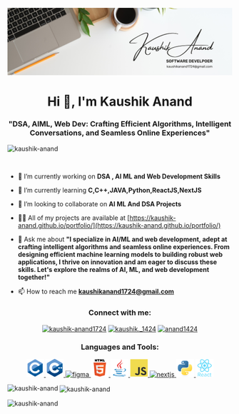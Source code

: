 ![logo](https://github.com/kaushik-anand/kaushik-anand/blob/main/White%20Minimalist%20Profile%20LinkedIn%20Banner.png)
<h1 align="center">Hi 👋, I'm Kaushik Anand</h1>
<h3 align="center">"DSA, AIML, Web Dev: Crafting Efficient Algorithms, Intelligent Conversations, and Seamless Online Experiences"</h3>

<p align="left"> <img src="https://komarev.com/ghpvc/?username=kaushik-anand&label=Profile%20views&color=0e75b6&style=flat" alt="kaushik-anand" /> </p>

<p align="left"> <a href="https://twitter.com/" target="blank"><img src="https://img.shields.io/twitter/follow/?logo=twitter&style=for-the-badge" alt="" /></a> </p>

- 🔭 I’m currently working on **DSA , AI ML and Web Development Skills**

- 🌱 I’m currently learning **C,C++,JAVA,Python,ReactJS,NextJS**

- 👯 I’m looking to collaborate on **AI ML And DSA Projects**

- 👨‍💻 All of my projects are available at [https://kaushik-anand.github.io/portfolio/](https://kaushik-anand.github.io/portfolio/)

- 💬 Ask me about **"I specialize in AI/ML and web development, adept at crafting intelligent algorithms and seamless online experiences. From designing efficient machine learning models to building robust web applications, I thrive on innovation and am eager to discuss these skills. Let's explore the realms of AI, ML, and web development together!"**

- 📫 How to reach me **kaushikanand1724@gmail.com**

<h3 align="Center">Connect with me:</h3>
<p align="Center">
<a href="https://linkedin.com/in/kaushik-anand1724" target="blank"><img align="center" src="https://raw.githubusercontent.com/rahuldkjain/github-profile-readme-generator/master/src/images/icons/Social/linked-in-alt.svg" alt="kaushik-anand1724" height="30" width="40" /></a>
<a href="https://instagram.com/kaushik._1424" target="blank"><img align="center" src="https://raw.githubusercontent.com/rahuldkjain/github-profile-readme-generator/master/src/images/icons/Social/instagram.svg" alt="kaushik._1424" height="30" width="40" /></a>
<a href="https://www.leetcode.com/anand1424" target="blank"><img align="center" src="https://raw.githubusercontent.com/rahuldkjain/github-profile-readme-generator/master/src/images/icons/Social/leet-code.svg" alt="anand1424" height="30" width="40" /></a>
</p>

<h3 align="Center">Languages and Tools:</h3>
<p align="Center"> <a href="https://www.cprogramming.com/" target="_blank" rel="noreferrer"> <img src="https://raw.githubusercontent.com/devicons/devicon/master/icons/c/c-original.svg" alt="c" width="40" height="40"/> </a> <a href="https://www.w3schools.com/cpp/" target="_blank" rel="noreferrer"> <img src="https://raw.githubusercontent.com/devicons/devicon/master/icons/cplusplus/cplusplus-original.svg" alt="cplusplus" width="40" height="40"/> </a> <a href="https://www.figma.com/" target="_blank" rel="noreferrer"> <img src="https://www.vectorlogo.zone/logos/figma/figma-icon.svg" alt="figma" width="40" height="40"/> </a> <a href="https://www.w3.org/html/" target="_blank" rel="noreferrer"> <img src="https://raw.githubusercontent.com/devicons/devicon/master/icons/html5/html5-original-wordmark.svg" alt="html5" width="40" height="40"/> </a> <a href="https://www.java.com" target="_blank" rel="noreferrer"> <img src="https://raw.githubusercontent.com/devicons/devicon/master/icons/java/java-original.svg" alt="java" width="40" height="40"/> </a> <a href="https://developer.mozilla.org/en-US/docs/Web/JavaScript" target="_blank" rel="noreferrer"> <img src="https://raw.githubusercontent.com/devicons/devicon/master/icons/javascript/javascript-original.svg" alt="javascript" width="40" height="40"/> </a> <a href="https://nextjs.org/" target="_blank" rel="noreferrer"> <img src="https://cdn.worldvectorlogo.com/logos/nextjs-2.svg" alt="nextjs" width="40" height="40"/> </a> <a href="https://www.python.org" target="_blank" rel="noreferrer"> <img src="https://raw.githubusercontent.com/devicons/devicon/master/icons/python/python-original.svg" alt="python" width="40" height="40"/> </a> <a href="https://reactjs.org/" target="_blank" rel="noreferrer"> <img src="https://raw.githubusercontent.com/devicons/devicon/master/icons/react/react-original-wordmark.svg" alt="react" width="40" height="40"/> </a> </p>

<p><img align="left" src="https://github-readme-stats.vercel.app/api/top-langs?username=kaushik-anand&show_icons=true&locale=en&layout=compact" alt="kaushik-anand" /></p>

<p>&nbsp;<img align="center" src="https://github-readme-stats.vercel.app/api?username=kaushik-anand&show_icons=true&locale=en" alt="kaushik-anand" /></p>

<p><img align="center" src="https://github-readme-streak-stats.herokuapp.com/?user=kaushik-anand&" alt="kaushik-anand" /></p>

